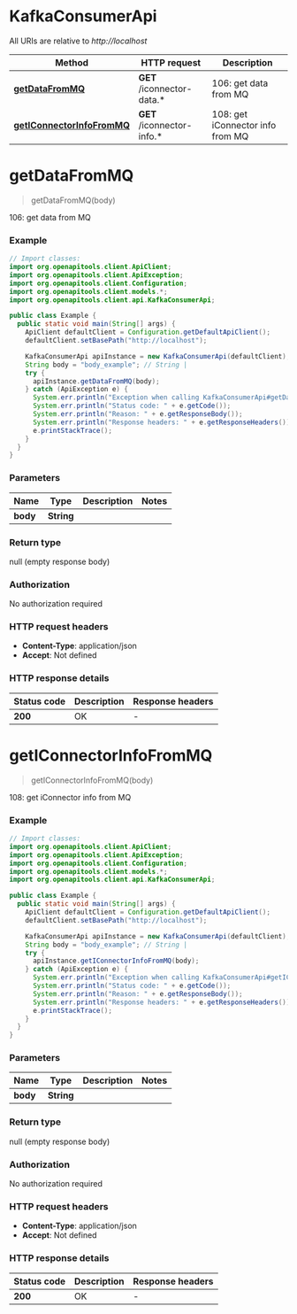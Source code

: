# KafkaConsumerApi

All URIs are relative to *http://localhost*

Method | HTTP request | Description
------------- | ------------- | -------------
[**getDataFromMQ**](KafkaConsumerApi.md#getDataFromMQ) | **GET** /iconnector-data.* | 106: get data from MQ
[**getIConnectorInfoFromMQ**](KafkaConsumerApi.md#getIConnectorInfoFromMQ) | **GET** /iconnector-info.* | 108: get iConnector info from MQ


<a name="getDataFromMQ"></a>
# **getDataFromMQ**
> getDataFromMQ(body)

106: get data from MQ

### Example
```java
// Import classes:
import org.openapitools.client.ApiClient;
import org.openapitools.client.ApiException;
import org.openapitools.client.Configuration;
import org.openapitools.client.models.*;
import org.openapitools.client.api.KafkaConsumerApi;

public class Example {
  public static void main(String[] args) {
    ApiClient defaultClient = Configuration.getDefaultApiClient();
    defaultClient.setBasePath("http://localhost");

    KafkaConsumerApi apiInstance = new KafkaConsumerApi(defaultClient);
    String body = "body_example"; // String | 
    try {
      apiInstance.getDataFromMQ(body);
    } catch (ApiException e) {
      System.err.println("Exception when calling KafkaConsumerApi#getDataFromMQ");
      System.err.println("Status code: " + e.getCode());
      System.err.println("Reason: " + e.getResponseBody());
      System.err.println("Response headers: " + e.getResponseHeaders());
      e.printStackTrace();
    }
  }
}
```

### Parameters

Name | Type | Description  | Notes
------------- | ------------- | ------------- | -------------
 **body** | **String**|  |

### Return type

null (empty response body)

### Authorization

No authorization required

### HTTP request headers

 - **Content-Type**: application/json
 - **Accept**: Not defined

### HTTP response details
| Status code | Description | Response headers |
|-------------|-------------|------------------|
**200** | OK |  -  |

<a name="getIConnectorInfoFromMQ"></a>
# **getIConnectorInfoFromMQ**
> getIConnectorInfoFromMQ(body)

108: get iConnector info from MQ

### Example
```java
// Import classes:
import org.openapitools.client.ApiClient;
import org.openapitools.client.ApiException;
import org.openapitools.client.Configuration;
import org.openapitools.client.models.*;
import org.openapitools.client.api.KafkaConsumerApi;

public class Example {
  public static void main(String[] args) {
    ApiClient defaultClient = Configuration.getDefaultApiClient();
    defaultClient.setBasePath("http://localhost");

    KafkaConsumerApi apiInstance = new KafkaConsumerApi(defaultClient);
    String body = "body_example"; // String | 
    try {
      apiInstance.getIConnectorInfoFromMQ(body);
    } catch (ApiException e) {
      System.err.println("Exception when calling KafkaConsumerApi#getIConnectorInfoFromMQ");
      System.err.println("Status code: " + e.getCode());
      System.err.println("Reason: " + e.getResponseBody());
      System.err.println("Response headers: " + e.getResponseHeaders());
      e.printStackTrace();
    }
  }
}
```

### Parameters

Name | Type | Description  | Notes
------------- | ------------- | ------------- | -------------
 **body** | **String**|  |

### Return type

null (empty response body)

### Authorization

No authorization required

### HTTP request headers

 - **Content-Type**: application/json
 - **Accept**: Not defined

### HTTP response details
| Status code | Description | Response headers |
|-------------|-------------|------------------|
**200** | OK |  -  |


